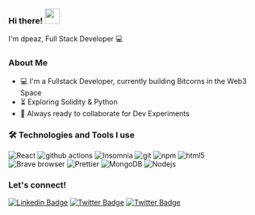 ### Hi there! <img src="https://user-images.githubusercontent.com/42378118/110234147-e3259600-7f4e-11eb-95be-0c4047144dea.gif" width="30"><br>
I'm dpeaz, Full Stack Developer :computer:

### About Me

- :computer: I'm a Fullstack Developer, currently building Bitcorns in the Web3 Space
- :hourglass_flowing_sand: Exploring Solidity & Python
- :rocket: Always ready to collaborate for Dev Experiments

### :hammer_and_wrench: Technologies and Tools I use

<img alt="React" src="https://img.shields.io/badge/-React-45b8d8?style=flat-square&logo=react&logoColor=white" /> <img alt="github actions" src="https://img.shields.io/badge/-Github_Actions-2088FF?style=flat-square&logo=github-actions&logoColor=white" /> <img alt="Insomnia" src="https://img.shields.io/badge/-Insomnia-5849BE?style=flat-square&logo=insomnia&logoColor=white" /> <img alt="git" src="https://img.shields.io/badge/-Git-F05032?style=flat-square&logo=git&logoColor=white" /> <img alt="npm" src="https://img.shields.io/badge/-NPM-CB3837?style=flat-square&logo=npm&logoColor=white" /> <img alt="html5" src="https://img.shields.io/badge/-HTML5-E34F26?style=flat-square&logo=html5&logoColor=white" /> <img alt="Brave browser" src="https://img.shields.io/badge/-Brave_Browser-FB542B?style=flat-square&logo=brave&logoColor=white" /> <img alt="Prettier" src="https://img.shields.io/badge/-Prettier-F7B93E?style=flat-square&logo=prettier&logoColor=white" /> <img alt="MongoDB" src="https://img.shields.io/badge/-MongoDB-13aa52?style=flat-square&logo=mongodb&logoColor=white" /> <img alt="Nodejs" src="https://img.shields.io/badge/-Nodejs-43853d?style=flat-square&logo=Node.js&logoColor=white" />

### Let's connect!

[![Linkedin Badge](https://img.shields.io/badge/-derekpease-blue?style=flat-square&logo=Linkedin&logoColor=white&link=https://www.linkedin.com/in/derek-pease/)](https://www.linkedin.com/in/derek-pease) [![Twitter Badge](https://img.shields.io/badge/-@dpeaz-1ca0f1?style=flat-square&labelColor=1ca0f1&logo=twitter&logoColor=white&link=https://twitter.com/dpeaz)](https://twitter.com/dpeaz) [![Twitter Badge](https://img.shields.io/badge/-@ordinalbitcorns-1ca0f1?style=flat-square&labelColor=1ca0f1&logo=twitter&logoColor=white&link=https://twitter.com/ordinalbitcorns)](https://twitter.com/ordinalbitcorns) 
